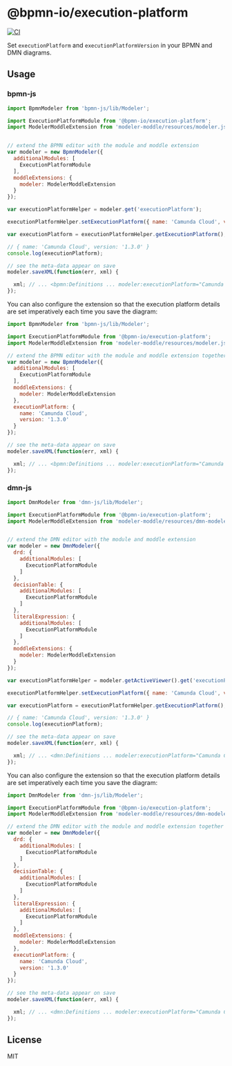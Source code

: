 # @bpmn-io/execution-platform

[![CI](https://github.com/bpmn-io/execution-platform/workflows/CI/badge.svg)](https://github.com/bpmn-io/execution-platform/actions?query=workflow%3ACI)

Set `executionPlatform` and `executionPlatformVersion` in your BPMN and DMN diagrams.

## Usage

### bpmn-js

```javascript
import BpmnModeler from 'bpmn-js/lib/Modeler';

import ExecutionPlatformModule from '@bpmn-io/execution-platform';
import ModelerModdleExtension from 'modeler-moddle/resources/modeler.json';


// extend the BPMN editor with the module and moddle extension
var modeler = new BpmnModeler({
  additionalModules: [
    ExecutionPlatformModule
  ],
  moddleExtensions: {
    modeler: ModelerModdleExtension
  }
});

var executionPlatformHelper = modeler.get('executionPlatform');

executionPlatformHelper.setExecutionPlatform({ name: 'Camunda Cloud', version: '1.3.0' });

var executionPlatform = executionPlatformHelper.getExecutionPlatform();

// { name: 'Camunda Cloud', version: '1.3.0' }
console.log(executionPlatform);

// see the meta-data appear on save
modeler.saveXML(function(err, xml) {

  xml; // ... <bpmn:Definitions ... modeler:executionPlatform="Camunda Cloud" modeler:executionPlatformVersion="1.3.0">...
});
```

You can also configure the extension so that the execution platform details are set
imperatively each time you save the diagram:

```javascript
import BpmnModeler from 'bpmn-js/lib/Modeler';

import ExecutionPlatformModule from '@bpmn-io/execution-platform';
import ModelerModdleExtension from 'modeler-moddle/resources/modeler.json';

// extend the BPMN editor with the module and moddle extension together with configuration
var modeler = new BpmnModeler({
  additionalModules: [
    ExecutionPlatformModule
  ],
  moddleExtensions: {
    modeler: ModelerModdleExtension
  },
  executionPlatform: {
    name: 'Camunda Cloud',
    version: '1.3.0'
  }
});

// see the meta-data appear on save
modeler.saveXML(function(err, xml) {

  xml; // ... <bpmn:Definitions ... modeler:executionPlatform="Camunda Cloud" modeler:executionPlatformVersion="1.3.0">...
});
```

### dmn-js

```javascript
import DmnModeler from 'dmn-js/lib/Modeler';

import ExecutionPlatformModule from '@bpmn-io/execution-platform';
import ModelerModdleExtension from 'modeler-moddle/resources/dmn-modeler.json';


// extend the DMN editor with the module and moddle extension
var modeler = new DmnModeler({
  drd: {
    additionalModules: [
      ExecutionPlatformModule
    ]
  },
  decisionTable: {
    additionalModules: [
      ExecutionPlatformModule
    ]
  },
  literalExpression: {
    additionalModules: [
      ExecutionPlatformModule
    ]
  },
  moddleExtensions: {
    modeler: ModelerModdleExtension
  }
});

var executionPlatformHelper = modeler.getActiveViewer().get('executionPlatform');

executionPlatformHelper.setExecutionPlatform({ name: 'Camunda Cloud', version: '1.3.0' });

var executionPlatform = executionPlatformHelper.getExecutionPlatform();

// { name: 'Camunda Cloud', version: '1.3.0' }
console.log(executionPlatform);

// see the meta-data appear on save
modeler.saveXML(function(err, xml) {

  xml; // ... <dmn:Definitions ... modeler:executionPlatform="Camunda Cloud" modeler:executionPlatformVersion="1.3.0">...
});
```

You can also configure the extension so that the execution platform details are set
imperatively each time you save the diagram:

```javascript
import DmnModeler from 'dmn-js/lib/Modeler';

import ExecutionPlatformModule from '@bpmn-io/execution-platform';
import ModelerModdleExtension from 'modeler-moddle/resources/dmn-modeler.json';

// extend the DMN editor with the module and moddle extension together with configuration
var modeler = new DmnModeler({
  drd: {
    additionalModules: [
      ExecutionPlatformModule
    ]
  },
  decisionTable: {
    additionalModules: [
      ExecutionPlatformModule
    ]
  },
  literalExpression: {
    additionalModules: [
      ExecutionPlatformModule
    ]
  },
  moddleExtensions: {
    modeler: ModelerModdleExtension
  },
  executionPlatform: {
    name: 'Camunda Cloud',
    version: '1.3.0'
  }
});

// see the meta-data appear on save
modeler.saveXML(function(err, xml) {

  xml; // ... <dmn:Definitions ... modeler:executionPlatform="Camunda Cloud" modeler:executionPlatformVersion="1.3.0">...
});
```
## License

MIT
